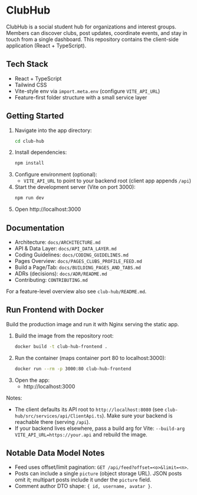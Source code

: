 # ClubHub

ClubHub is a social student hub for organizations and interest groups. Members can discover clubs, post updates, coordinate events, and stay in touch from a single dashboard. This repository contains the client-side application (React + TypeScript).

## Tech Stack

- React + TypeScript
- Tailwind CSS
- Vite-style env via `import.meta.env` (configure `VITE_API_URL`)
- Feature-first folder structure with a small service layer

## Getting Started

1. Navigate into the app directory:
   ```bash
   cd club-hub
   ```
2. Install dependencies:
   ```bash
   npm install
   ```
3. Configure environment (optional):
   - `VITE_API_URL` to point to your backend root (client app appends `/api`)
4. Start the development server (Vite on port 3000):
   ```bash
   npm run dev
   ```
5. Open http://localhost:3000

## Documentation

- Architecture: `docs/ARCHITECTURE.md`
- API & Data Layer: `docs/API_DATA_LAYER.md`
- Coding Guidelines: `docs/CODING_GUIDELINES.md`
- Pages Overview: `docs/PAGES_CLUBS_PROFILE_FEED.md`
- Build a Page/Tab: `docs/BUILDING_PAGES_AND_TABS.md`
- ADRs (decisions): `docs/ADR/README.md`
- Contributing: `CONTRIBUTING.md`

For a feature-level overview also see `club-hub/README.md`.

## Run Frontend with Docker

Build the production image and run it with Nginx serving the static app.

1. Build the image from the repository root:
   ```bash
   docker build -t club-hub-frontend .
   ```
2. Run the container (maps container port 80 to localhost:3000):
   ```bash
   docker run --rm -p 3000:80 club-hub-frontend
   ```
3. Open the app:
   - http://localhost:3000

Notes:
- The client defaults its API root to `http://localhost:8080` (see `club-hub/src/services/api/ClientApi.ts`). Make sure your backend is reachable there (serving `/api`).
- If your backend lives elsewhere, pass a build arg for Vite: `--build-arg VITE_API_URL=https://your.api` and rebuild the image.

## Notable Data Model Notes

- Feed uses offset/limit pagination: `GET /api/feed?offset=<o>&limit=<n>`.
- Posts can include a single `picture` (object storage URL). JSON posts omit it; multipart posts include it under the `picture` field.
- Comment author DTO shape: `{ id, username, avatar }`.
